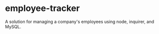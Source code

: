 # employee-tracker
A solution for managing a company's employees using node, inquirer, and MySQL.


